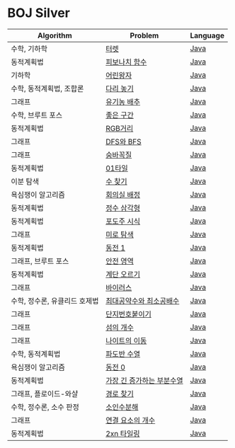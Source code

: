 # BOJ Silver

| Algorithm | Problem | Language |
|-----------|---------|----------|
| 수학, 기하학 | [터렛](https://www.acmicpc.net/problem/1002) | [Java](./BOJ1002.java) |
| 동적계획법 | [피보나치 함수](https://www.acmicpc.net/problem/1003) | [Java](./BOJ1003.java) |
| 기하학 | [어린왕자](https://www.acmicpc.net/problem/1004) | [Java](./BOJ1004.java) |
| 수학, 동적계획법, 조합론 | [다리 놓기](https://www.acmicpc.net/problem/1010) | [Java](./BOJ1010.java) |
| 그래프 | [유기농 배추](https://www.acmicpc.net/problem/1012) | [Java](./BOJ1012.java) |
| 수학, 브루트 포스 | [좋은 구간](https://www.acmicpc.net/problem/1059) | [Java](./BOJ1059.java) |
| 동적계획법 | [RGB거리](https://www.acmicpc.net/problem/1149) | [Java](./BOJ1149.java) |
| 그래프 | [DFS와 BFS](https://www.acmicpc.net/problem/1260) | [Java](./BOJ1260.java) |
| 그래프 | [숨바꼭질](https://www.acmicpc.net/problem/1697) | [Java](./BOJ1697.java) |
| 동적계획법 | [01타일](https://www.acmicpc.net/problem/1904) | [Java](./BOJ1904.java) |
| 이분 탐색 | [수 찾기](https://www.acmicpc.net/problem/1920) | [Java](./BOJ1920.java) |
| 욕심쟁이 알고리즘 | [회의실 배정](https://www.acmicpc.net/problem/1931) | [Java](./BOJ1931.java) |
| 동적계획법 | [정수 삼각형](https://www.acmicpc.net/problem/1932) | [Java](./BOJ1932.java) |
| 동적계획법 | [포도주 시식](https://www.acmicpc.net/problem/2156) | [Java](./BOJ2156.java) |
| 그래프 | [미로 탐색](https://www.acmicpc.net/problem/2178) | [Java](./BOJ2178.java) |
| 동적계획법 | [동전 1](https://www.acmicpc.net/problem/2293) | [Java](./BOJ2293.java) |
| 그래프, 브루트 포스 | [안전 영역](https://www.acmicpc.net/problem/2468) | [Java](./BOJ2468.java) |
| 동적계획법 | [계단 오르기](https://www.acmicpc.net/problem/2579) | [Java](./BOJ2579.java) |
| 그래프 | [바이러스](https://www.acmicpc.net/problem/2606) | [Java](./BOJ2606.java) |
| 수학, 정수론, 유클리드 호제법 | [최대공약수와 최소공배수](https://www.acmicpc.net/problem/2609) | [Java](./BOJ2609) |
| 그래프 | [단지번호붙이기](https://www.acmicpc.net/problem/2667) | [Java](./BOJ2667.java) |
| 그래프 | [섬의 개수](https://www.acmicpc.net/problem/4963) | [Java](./BOJ4963.java) |
| 그래프 | [나이트의 이동](https://www.acmicpc.net/problem/7562) | [Java](./BOJ7562.java) |
| 수학, 동적계획법 | [파도반 수열](https://www.acmicpc.net/problem/9461) | [Java](./BOJ9461.java) |
| 욕심쟁이 알고리즘 | [동전 0](https://www.acmicpc.net/problem/11047) | [Java](./BOJ11047.java) |
| 동적계획법 | [가장 긴 증가하는 부분수열](https://www.acmicpc.net/problem/11053) | [Java](./BOJ11053.java) |
| 그래프, 플로이드-와샬 | [경로 찾기](https://www.acmicpc.net/problem/11403) | [Java](./BOJ11403) |
| 수학, 정수론, 소수 판정 | [소인수분해](https://www.acmicpc.net/problem/11653) | [Java](./BOJ11653) |
| 그래프 | [연결 요소의 개수](https://www.acmicpc.net/problem/11724) | [Java](./BOJ11724.java) |
| 동적계획법 | [2xn 타일링](https://www.acmicpc.net/problem/11726) | [Java](./BOJ11726.java) |